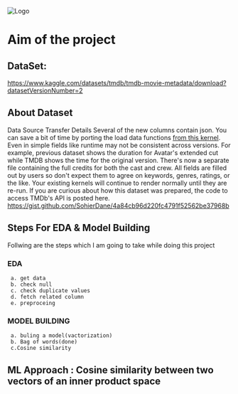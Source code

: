 
![Logo](https://techvidvan.com/tutorials/wp-content/uploads/sites/2/2021/06/machine-learning-project-movie-recommendation-system.jpg)


# Aim of the project

## DataSet: 
https://www.kaggle.com/datasets/tmdb/tmdb-movie-metadata/download?datasetVersionNumber=2


## About Dataset
Data Source Transfer Details
Several of the new columns contain json. You can save a bit of time by porting the load data functions [from this kernel]().
Even in simple fields like runtime may not be consistent across versions. For example, previous dataset shows the duration for Avatar's extended cut while TMDB shows the time for the original version.
There's now a separate file containing the full credits for both the cast and crew.
All fields are filled out by users so don't expect them to agree on keywords, genres, ratings, or the like.
Your existing kernels will continue to render normally until they are re-run.
If you are curious about how this dataset was prepared, the code to access TMDb's API is posted here. https://gist.github.com/SohierDane/4a84cb96d220fc4791f52562be37968b

## Steps For EDA & Model Building
Follwing are the steps which I am going to take while doing this project

### EDA
     a. get data 
     b. check null
     c. check duplicate values
     d. fetch related column
     e. preproceing 
### MODEL BUILDING 
     a. buling a model(vactorization) 
     b. Bag of words(done)
     c.Cosine similarity 


## ML Approach : Cosine similarity between two vectors of an inner product space



